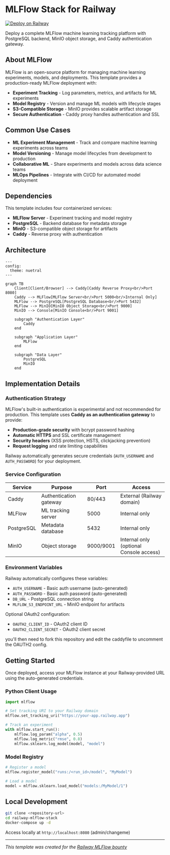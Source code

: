 # MLFlow Stack for Railway

[![Deploy on Railway](https://railway.app/button.svg)](https://railway.app/template/railway-mlflow-stack)

Deploy a complete MLFlow machine learning tracking platform with PostgreSQL backend, MinIO object storage, and Caddy authentication gateway.

## About MLFlow

MLFlow is an open-source platform for managing machine learning experiments, models, and deployments. This template provides a production-ready MLFlow deployment with:

- **Experiment Tracking** - Log parameters, metrics, and artifacts for ML experiments
- **Model Registry** - Version and manage ML models with lifecycle stages
- **S3-Compatible Storage** - MinIO provides scalable artifact storage
- **Secure Authentication** - Caddy proxy handles authentication and SSL

## Common Use Cases

- **ML Experiment Management** - Track and compare machine learning experiments across teams
- **Model Versioning** - Manage model lifecycles from development to production
- **Collaborative ML** - Share experiments and models across data science teams
- **MLOps Pipelines** - Integrate with CI/CD for automated model deployment

## Dependencies

This template includes four containerized services:

- **MLFlow Server** - Experiment tracking and model registry
- **PostgreSQL** - Backend database for metadata storage  
- **MinIO** - S3-compatible object storage for artifacts
- **Caddy** - Reverse proxy with authentication

## Architecture

```mermaid
---
config:
  theme: nuetral
---

graph TB
    Client[Client/Browser] --> Caddy[Caddy Reverse Proxy<br/>Port 8080]
    Caddy --> MLFlow[MLFlow Server<br/>Port 5000<br/>Internal Only]
    MLFlow --> PostgreSQL[PostgreSQL Database<br/>Port 5432]
    MLFlow --> MinIO[MinIO Object Storage<br/>Port 9000]
    MinIO --> Console[MinIO Console<br/>Port 9001]
    
    subgraph "Authentication Layer"
        Caddy
    end
    
    subgraph "Application Layer"
        MLFlow
    end
    
    subgraph "Data Layer"
        PostgreSQL
        MinIO
    end
```

## Implementation Details

### Authentication Strategy

MLFlow's built-in authentication is experimental and not recommended for production. This template uses **Caddy as an authentication gateway** to provide:

- **Production-grade security** with bcrypt password hashing
- **Automatic HTTPS** and SSL certificate management  
- **Security headers** (XSS protection, HSTS, clickjacking prevention)
- **Request logging** and rate limiting capabilities

Railway automatically generates secure credentials (`AUTH_USERNAME` and `AUTH_PASSWORD`) for your deployment.

### Service Configuration

| Service | Purpose | Port | Access |
|---------|---------|------|--------|
| Caddy | Authentication gateway | 80/443 | External (Railway domain) |
| MLFlow | ML tracking server | 5000 | Internal only |
| PostgreSQL | Metadata database | 5432 | Internal only |
| MinIO | Object storage | 9000/9001 | Internal only (optional Console access) |

### Environment Variables

Railway automatically configures these variables:

- `AUTH_USERNAME` - Basic auth username (auto-generated)
- `AUTH_PASSWORD` - Basic auth password (auto-generated)
- `DB_URL` - PostgreSQL connection string
- `MLFLOW_S3_ENDPOINT_URL` - MinIO endpoint for artifacts

Optional OAuth2 configuration:

- `OAUTH2_CLIENT_ID` - OAuth2 client ID
- `OAUTH2_CLIENT_SECRET` - OAuth2 client secret

you'll then need to fork this repository and edit the caddyfile to uncomment the OAUTH2 config.

## Getting Started

Once deployed, access your MLFlow instance at your Railway-provided URL using the auto-generated credentials.

### Python Client Usage

```python
import mlflow

# Set tracking URI to your Railway domain
mlflow.set_tracking_uri("https://your-app.railway.app")

# Track an experiment
with mlflow.start_run():
    mlflow.log_param("alpha", 0.5)
    mlflow.log_metric("rmse", 0.8)
    mlflow.sklearn.log_model(model, "model")
```

### Model Registry

```python
# Register a model
mlflow.register_model("runs:/<run_id>/model", "MyModel")

# Load a model
model = mlflow.sklearn.load_model("models:/MyModel/1")
```

## Local Development

```bash
git clone <repository-url>
cd railway-mlflow-stack
docker-compose up -d
```

Access locally at `http://localhost:8080` (admin/changeme)

---

*This template was created for the [Railway MLFlow bounty](https://station.railway.com/questions/template-request-m-lflow-c7d942b1)*
